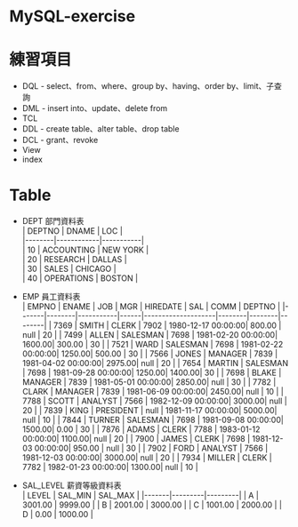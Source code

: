 # MySQL-exercise
# 練習項目
* DQL - select、from、where、group by、having、order by、limit、子查詢
* DML - insert into、update、delete from
* TCL
* DDL - create table、alter table、drop table
* DCL - grant、revoke
* View
* index

# Table

* DEPT 部門資料表    
| DEPTNO | DNAME      | LOC       |  
|--------|------------|-----------|  
| 10     | ACCOUNTING | NEW YORK  |  
| 20     | RESEARCH   | DALLAS    |  
| 30     | SALES      | CHICAGO   |  
| 40     | OPERATIONS | BOSTON    |  


* EMP 員工資料表   
| EMPNO | ENAME  | JOB       | MGR  | HIREDATE           | SAL    | COMM   | DEPTNO |
|-------|--------|-----------|------|--------------------|--------|--------|--------|
| 7369  | SMITH  | CLERK     | 7902 | 1980-12-17 00:00:00| 800.00 | null   | 20     |
| 7499  | ALLEN  | SALESMAN  | 7698 | 1981-02-20 00:00:00| 1600.00| 300.00 | 30     |
| 7521  | WARD   | SALESMAN  | 7698 | 1981-02-22 00:00:00| 1250.00| 500.00 | 30     |
| 7566  | JONES  | MANAGER   | 7839 | 1981-04-02 00:00:00| 2975.00| null   | 20     |
| 7654  | MARTIN | SALESMAN  | 7698 | 1981-09-28 00:00:00| 1250.00| 1400.00| 30     |
| 7698  | BLAKE  | MANAGER   | 7839 | 1981-05-01 00:00:00| 2850.00| null   | 30     |
| 7782  | CLARK  | MANAGER   | 7839 | 1981-06-09 00:00:00| 2450.00| null   | 10     |
| 7788  | SCOTT  | ANALYST   | 7566 | 1982-12-09 00:00:00| 3000.00| null   | 20     |
| 7839  | KING   | PRESIDENT | null | 1981-11-17 00:00:00| 5000.00| null   | 10     |
| 7844  | TURNER | SALESMAN  | 7698 | 1981-09-08 00:00:00| 1500.00| 0.00   | 30     |
| 7876  | ADAMS  | CLERK     | 7788 | 1983-01-12 00:00:00| 1100.00| null   | 20     |
| 7900  | JAMES  | CLERK     | 7698 | 1981-12-03 00:00:00| 950.00 | null   | 30     |
| 7902  | FORD   | ANALYST   | 7566 | 1981-12-03 00:00:00| 3000.00| null   | 20     |
| 7934  | MILLER | CLERK     | 7782 | 1982-01-23 00:00:00| 1300.00| null   | 10     |

* SAL_LEVEL 薪資等級資料表   
| LEVEL | SAL_MIN | SAL_MAX |
|-------|---------|---------|
| A     | 3001.00 | 9999.00 |
| B     | 2001.00 | 3000.00 |
| C     | 1001.00 | 2000.00 |
| D     | 0.00    | 1000.00 |
